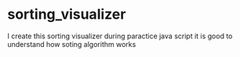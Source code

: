 # sorting_visualizer
I create this sorting visualizer during paractice java script 
it is good to understand how soting algorithm works 

